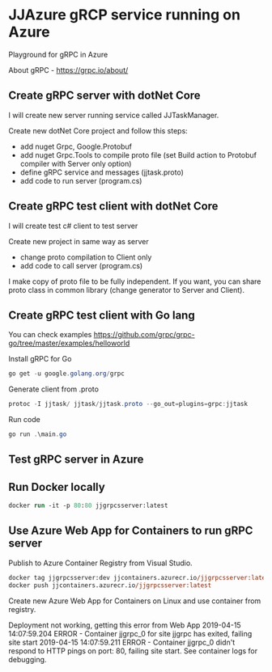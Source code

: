 # JJAzure gRCP service running on Azure
Playground for gRPC in Azure

About gRPC - https://grpc.io/about/

## Create gRPC server with dotNet Core

I will create new server running service called JJTaskManager.

Create new dotNet Core project and follow this steps:

- add nuget Grpc, Google.Protobuf
- add nuget Grpc.Tools to compile proto file (set Build action to Protobuf compiler with Server only option)
- define gRPC service and messages (jjtask.proto)
- add code to run server (program.cs)

## Create gRPC test client with dotNet Core

I will create test c# client to test server

Create new project in same way as server

- change proto compilation to Client only
- add code to call server (program.cs)

I make copy of proto file to be fully independent. If you want, you can share proto class in common library (change generator to Server and Client).

## Create gRPC test client with Go lang

You can check examples https://github.com/grpc/grpc-go/tree/master/examples/helloworld

Install gRPC for Go

```powershell
go get -u google.golang.org/grpc
```

Generate client from .proto

```powershell
protoc -I jjtask/ jjtask/jjtask.proto --go_out=plugins=grpc:jjtask
```

Run code

```powershell
go run .\main.go
```

## Test gRPC server in Azure

## Run Docker locally

```ps
docker run -it -p 80:80 jjgrpcsserver:latest
```

## Use Azure Web App for Containers to run gRPC server

Publish to Azure Container Registry from Visual Studio.

```ps
docker tag jjgrpcsserver:dev jjcontainers.azurecr.io/jjgrpcsserver:latest
docker push jjcontainers.azurecr.io/jjgrpcsserver:latest
```

Create new Azure Web App for Containers on Linux and use container from registry.

Deployment not working, getting this error from Web App
2019-04-15 14:07:59.204 ERROR - Container jjgrpc_0 for site jjgrpc has exited, failing site start
2019-04-15 14:07:59.211 ERROR - Container jjgrpc_0 didn't respond to HTTP pings on port: 80, failing site start. See container logs for debugging.
